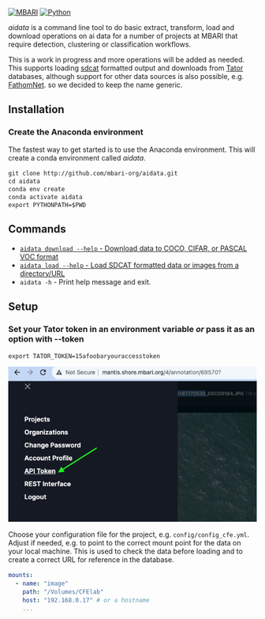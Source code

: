 [![MBARI](https://www.mbari.org/wp-content/uploads/2014/11/logo-mbari-3b.png)](http://www.mbari.org)
[![Python](https://img.shields.io/badge/language-Python-blue.svg)](https://www.python.org/downloads/)

*aidata* is a command line tool to do basic extract, transform, load and download operations
on ai data for a number of projects at MBARI that require detection, clustering or classification
workflows.

This is a work in progress and more operations will be added as needed.
This supports loading [sdcat](https://github.com/mbari-org/sdcat) formatted output
and downloads from [Tator](https://www.tatorapp.com/) databases, although
support for other data sources is also possible, e.g. [FathomNet](https://fathomnet.org/).
so we decided to keep the name generic.

## Installation 

### Create the Anaconda environment

The fastest way to get started is to use the Anaconda environment.  This will create a conda environment called *aidata*.
```shell
git clone http://github.com/mbari-org/aidata.git
cd aidata
conda env create 
conda activate aidata
export PYTHONPATH=$PWD
```
 

## Commands

* [`aidata download --help` - Download data to COCO, CIFAR, or PASCAL VOC format](docs/commands/download.md) 
* [`aidata load --help` - Load SDCAT formatted data or images from a directory/URL](docs/commands/load.md)
* `aidata -h` - Print help message and exit.

## Setup

### Set your Tator token in an environment variable *or* pass it as an option with --token

```
export TATOR_TOKEN=15afoobaryouraccesstoken
```

![ Image link ](docs/imgs/apitoken.png)


Choose your configuration file for the project, e.g. `config/config_cfe.yml`.
Adjust if needed, e.g. to point to the correct mount point for the data
on your local machine.  This is used to check the data before loading and
to create a correct URL for reference in the database.

```yaml
mounts:
  - name: "image"
    path: "/Volumes/CFElab"
    host: "192.168.0.17" # or a hostname 
    ...
```